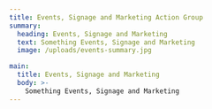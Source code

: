 ```yaml
---
title: Events, Signage and Marketing Action Group
summary:
  heading: Events, Signage and Marketing
  text: Something Events, Signage and Marketing
  image: /uploads/events-summary.jpg

main:
  title: Events, Signage and Marketing
  body: >-
    Something Events, Signage and Marketing
---
```

